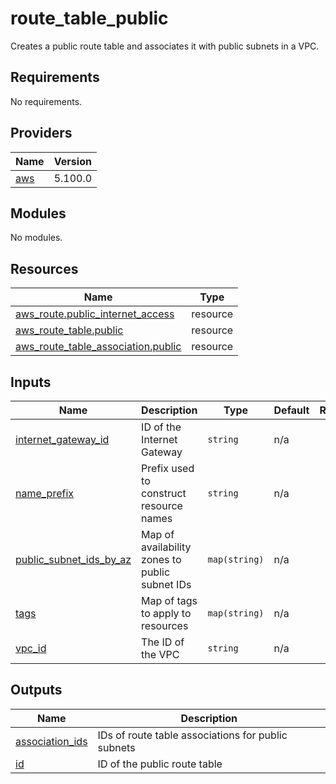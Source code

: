# route_table_public

Creates a public route table and associates it with public subnets in a VPC.

<!-- BEGIN_TF_DOCS -->
## Requirements

No requirements.

## Providers

| Name | Version |
|------|---------|
| <a name="provider_aws"></a> [aws](#provider\_aws) | 5.100.0 |

## Modules

No modules.

## Resources

| Name | Type |
|------|------|
| [aws_route.public_internet_access](https://registry.terraform.io/providers/hashicorp/aws/latest/docs/resources/route) | resource |
| [aws_route_table.public](https://registry.terraform.io/providers/hashicorp/aws/latest/docs/resources/route_table) | resource |
| [aws_route_table_association.public](https://registry.terraform.io/providers/hashicorp/aws/latest/docs/resources/route_table_association) | resource |

## Inputs

| Name | Description | Type | Default | Required |
|------|-------------|------|---------|:--------:|
| <a name="input_internet_gateway_id"></a> [internet\_gateway\_id](#input\_internet\_gateway\_id) | ID of the Internet Gateway | `string` | n/a | yes |
| <a name="input_name_prefix"></a> [name\_prefix](#input\_name\_prefix) | Prefix used to construct resource names | `string` | n/a | yes |
| <a name="input_public_subnet_ids_by_az"></a> [public\_subnet\_ids\_by\_az](#input\_public\_subnet\_ids\_by\_az) | Map of availability zones to public subnet IDs | `map(string)` | n/a | yes |
| <a name="input_tags"></a> [tags](#input\_tags) | Map of tags to apply to resources | `map(string)` | n/a | yes |
| <a name="input_vpc_id"></a> [vpc\_id](#input\_vpc\_id) | The ID of the VPC | `string` | n/a | yes |

## Outputs

| Name | Description |
|------|-------------|
| <a name="output_association_ids"></a> [association\_ids](#output\_association\_ids) | IDs of route table associations for public subnets |
| <a name="output_id"></a> [id](#output\_id) | ID of the public route table |
<!-- END_TF_DOCS -->
